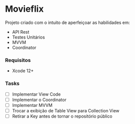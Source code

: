 #  Movieflix

Projeto criado com o intuito de aperfeiçoar as habilidades em:
- API Rest
- Testes Unitários
- MVVM
- Coordinator

### Requisitos
- Xcode 12+


### Tasks
- [ ] Implementar View Code
- [ ] Implementar o Coordinator
- [ ] Implementar MVVM
- [ ] Trocar a exibição de Table View para Collection View
- [ ] Retirar a Key antes de tornar o repositório público
